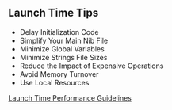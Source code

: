## Launch Time Tips

* Delay Initialization Code
* Simplify Your Main Nib File
* Minimize Global Variables
* Minimize Strings File Sizes
* Reduce the Impact of Expensive Operations
* Avoid Memory Turnover
* Use Local Resources

[Launch Time Performance Guidelines](https://developer.apple.com/library/archive/documentation/Performance/Conceptual/LaunchTime/LaunchTime.html#//apple_ref/doc/uid/10000148-SW1)



